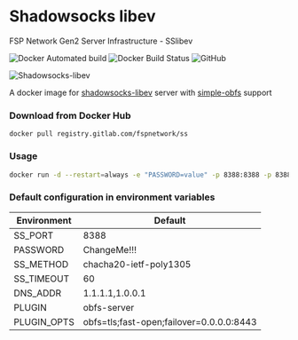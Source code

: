 # Shadowsocks libev

FSP Network Gen2 Server Infrastructure - SSlibev

![Docker Automated build](https://img.shields.io/docker/automated/fspnetwork/ss.svg?style=flat-square)
![Docker Build Status](https://img.shields.io/docker/build/fspnetwork/ss.svg?style=flat-square)
![GitHub](https://img.shields.io/github/license/fspnet/docker-sslibev.svg?style=flat-square)

![Shadowsocks-libev](https://img.shields.io/badge/ss--libev-3.2.4-blue.svg?style=flat-square)

A docker image for [shadowsocks-libev](https://github.com/shadowsocks/shadowsocks-libev) server with [simple-obfs](https://github.com/shadowsocks/simple-obfs) support

### Download from Docker Hub 

    docker pull registry.gitlab.com/fspnetwork/ss

### Usage
```sh
docker run -d --restart=always -e "PASSWORD=value" -p 8388:8388 -p 8388:8388/udp --name ssserver registry.gitlab.com/fspnetwork/ss
```

### Default configuration in environment variables
| Environment | Default |
| - | - |
| SS_PORT | 8388 |
| PASSWORD | ChangeMe!!! |
| SS_METHOD | chacha20-ietf-poly1305 |
| SS_TIMEOUT | 60 |
| DNS_ADDR | 1.1.1.1,1.0.0.1 |
| PLUGIN | obfs-server |
| PLUGIN_OPTS | obfs=tls;fast-open;failover=0.0.0.0:8443 |